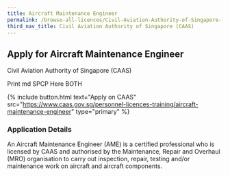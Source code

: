 ```yaml
---
title: Aircraft Maintenance Engineer
permalink: /browse-all-licences/Civil-Aviation-Authority-of-Singapore-(CAAS)/Aircraft-Maintenance-Engineer
third_nav_title: Civil Aviation Authority of Singapore (CAAS)
---
```


## Apply for Aircraft Maintenance Engineer

Civil Aviation Authority of Singapore (CAAS)

Print md SPCP Here BOTH

{% include button.html text="Apply on CAAS" src="https://www.caas.gov.sg/personnel-licences-training/aircraft-maintenance-engineer" type="primary" %}

### Application Details

<p>An Aircraft Maintenance Engineer (AME) is a certified professional who is licensed by CAAS and authorised by the Maintenance, Repair and Overhaul (MRO) organisation to carry out inspection, repair, testing and/or maintenance work on aircraft and aircraft components.</p>

